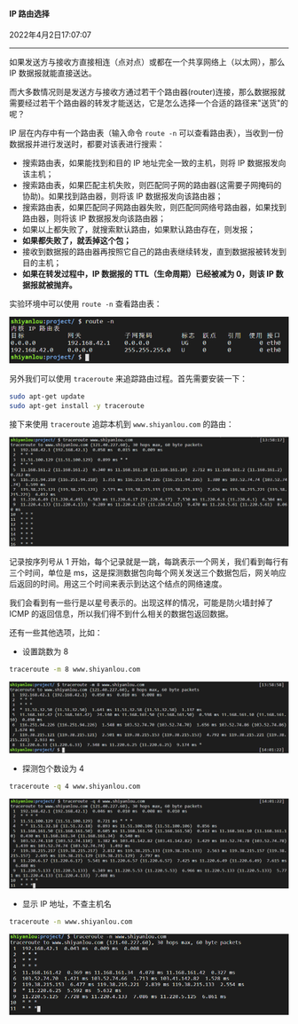 #### IP 路由选择

2022年4月2日17:07:07

---

如果发送方与接收方直接相连（点对点）或都在一个共享网络上（以太网），那么 IP 数据报就能直接送达。

而大多数情况则是发送方与接收方通过若干个路由器(router)连接，那么数据报就需要经过若干个路由器的转发才能送达，它是怎么选择一个合适的路径来"送货"的呢？

IP 层在内存中有一个路由表（输入命令 `route -n` 可以查看路由表），当收到一份数据报并进行发送时，都要对该表进行搜索：

- 搜索路由表，如果能找到和目的 IP 地址完全一致的主机，则将 IP 数据报发向该主机；
- 搜索路由表，如果匹配主机失败，则匹配同子网的路由器(这需要子网掩码的协助)。如果找到路由器，则将该 IP 数据报发向该路由器；
- 搜索路由表，如果匹配同子网路由器失败，则匹配同网络号路由器，如果找到路由器，则将该 IP 数据报发向该路由器；
- 如果以上都失败了，就搜索默认路由，如果默认路由存在，则发报；
- **如果都失败了，就丢掉这个包；**
- 接收到数据报的路由器再按照它自己的路由表继续转发，直到数据报被转发到目的主机；
- **如果在转发过程中，IP 数据报的 TTL（生命周期）已经被减为 0，则该 IP 数据报就被抛弃。**

实验环境中可以使用 `route -n` 查看路由表：

![图片描述](3.4_IP路由选择.assets/47a8ba3660790c620cc153b5d67ca852-0.png)

另外我们可以使用 `traceroute` 来追踪路由过程。首先需要安装一下：

```bash
sudo apt-get update
sudo apt-get install -y traceroute
```

接下来使用 `traceroute` 追踪本机到 `www.shiyanlou.com` 的路由：

![实验楼](3.4_IP路由选择.assets/04a1b1c0bb1745c14cf3153a0d32d4ff-0.png)

记录按序列号从 1 开始，每个记录就是一跳，每跳表示一个网关，我们看到每行有三个时间，单位是 ms，这是探测数据包向每个网关发送三个数据包后，网关响应后返回的时间。用这三个时间来表示到达这个结点的网络速度。

我们会看到有一些行是以星号表示的。出现这样的情况，可能是防火墙封掉了 ICMP 的返回信息，所以我们得不到什么相关的数据包返回数据。

还有一些其他选项，比如：

- 设置跳数为 8

```bash
traceroute -m 8 www.shiyanlou.com
```

![图片描述](3.4_IP路由选择.assets/8eac0d74871ad80c196268edc349f790-0.png)

- 探测包个数设为 4

```bash
traceroute -q 4 www.shiyanlou.com
```

![实验楼](3.4_IP路由选择.assets/7f56fbe6ec91a35c4aaa535dd62823fe-0.png)

- 显示 IP 地址，不查主机名

```bash
traceroute -n www.shiyanlou.com
```

![实验楼](3.4_IP路由选择.assets/b54ffd0eb248b58feb224b3d81a37e98-0.png)